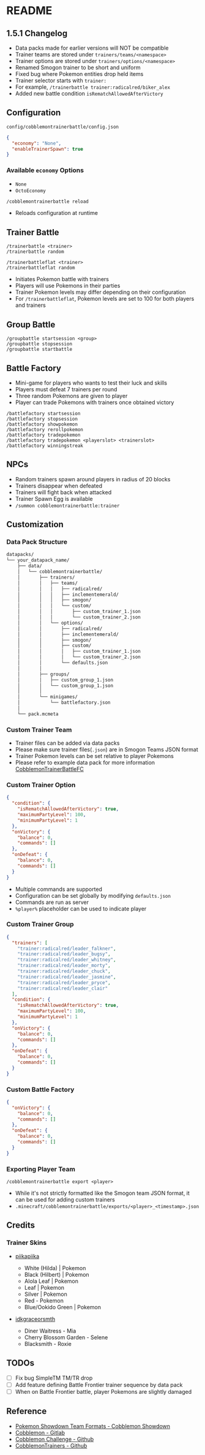 # README

## 1.5.1 Changelog

- Data packs made for earlier versions will NOT be compatible
- Trainer teams are stored under `trainers/teams/<namespace>`
- Trainer options are stored under `trainers/options/<namespace>`
- Renamed Smogon trainer to be short and uniform
- Fixed bug where Pokemon entities drop held items
- Trainer selector starts with `trainer:`
- For example, `/trainerbattle trainer:radicalred/biker_alex`
- Added new battle condition `isRematchAllowedAfterVictory`

## Configuration

`config/cobblemontrainerbattle/config.json`

```json
{
  "economy": "None",
  "enableTrainerSpawn": true
}
```

### Available `economy` Options

- `None`
- `OctoEconomy`

```dtd
/cobblemontrainerbattle reload
```

- Reloads configuration at runtime

## Trainer Battle

```
/trainerbattle <trainer>
/trainerbattle random

/trainerbattleflat <trainer>
/trainerbattleflat random
```

- Initiates Pokemon battle with trainers
- Players will use Pokemons in their parties
- Trainer Pokemon levels may differ depending on their configuration
- For `/trainerbattleflat`, Pokemon levels are set to 100 for both players and trainers

## Group Battle

```
/groupbattle startsession <group>
/groupbattle stopsession
/groupbattle startbattle
```

## Battle Factory

- Mini-game for players who wants to test their luck and skills
- Players must defeat 7 trainers per round
- Three random Pokemons are given to player
- Player can trade Pokemons with trainers once obtained victory

```
/battlefactory startsession
/battlefactory stopsession
/battlefactory showpokemon
/battlefactory rerollpokemon
/battlefactory tradepokemon
/battlefactory tradepokemon <playerslot> <trainerslot>
/battlefactory winningstreak
```

## NPCs

- Random trainers spawn around players in radius of 20 blocks
- Trainers disappear when defeated
- Trainers will fight back when attacked
- Trainer Spawn Egg is available
- `/summon cobblemontrainerbattle:trainer`

## Customization

### Data Pack Structure

```dtd
datapacks/
└── your_datapack_name/
    ├── data/
    │   └── cobblemontrainerbattle/
    │       ├── trainers/
    │       │   ├── teams/
    │       │   │   ├── radicalred/
    │       │   │   ├── inclementemerald/
    │       │   │   ├── smogon/
    │       │   │   └── custom/
    │       │   │       ├── custom_trainer_1.json
    │       │   │       └── custom_trainer_2.json
    │       │   └── options/
    │       │       ├── radicalred/
    │       │       ├── inclementemerald/
    │       │       ├── smogon/
    │       │       ├── custom/
    │       │       │   ├── custom_trainer_1.json
    │       │       │   └── custom_trainer_2.json
    │       │       └── defaults.json
    │       │
    │       ├── groups/
    │       │   ├── custom_group_1.json
    │       │   └── custom_group_1.json
    │       │
    │       └── minigames/
    │           └── battlefactory.json
    │
    └── pack.mcmeta
```

### Custom Trainer Team

- Trainer files can be added via data packs
- Please make sure trainer files(`.json`) are in Smogon Teams JSON format
- Trainer Pokemon levels can be set relative to player Pokemons
- Please refer to example data pack for more information [CobblemonTrainerBattleFC](https://github.com/KiwiFlavoredApollo/CobblemonTrainerBattleFC)

### Custom Trainer Option

```json
{
  "condition": {
    "isRematchAllowedAfterVictory": true,
    "maximumPartyLevel": 100,
    "minimumPartyLevel": 1
  },
  "onVictory": {
    "balance": 0,
    "commands": []
  },
  "onDefeat": {
    "balance": 0,
    "commands": []
  }
}
```
- Multiple commands are supported
- Configuration can be set globally by modifying `defaults.json`
- Commands are run as server
- `%player%` placeholder can be used to indicate player

### Custom Trainer Group

```json
{
  "trainers": [
    "trainer:radicalred/leader_falkner",
    "trainer:radicalred/leader_bugsy",
    "trainer:radicalred/leader_whitney",
    "trainer:radicalred/leader_morty",
    "trainer:radicalred/leader_chuck",
    "trainer:radicalred/leader_jasmine",
    "trainer:radicalred/leader_pryce",
    "trainer:radicalred/leader_clair"
  ],
  "condition": {
    "isRematchAllowedAfterVictory": true,
    "maximumPartyLevel": 100,
    "minimumPartyLevel": 1
  },
  "onVictory": {
    "balance": 0,
    "commands": []
  },
  "onDefeat": {
    "balance": 0,
    "commands": []
  }
}
```

### Custom Battle Factory

```json
{
  "onVictory": {
    "balance": 0,
    "commands": []
  },
  "onDefeat": {
    "balance": 0,
    "commands": []
  }
}
```

### Exporting Player Team

```
/cobblemontrainerbattle export <player>
```

- While it's not strictly formatted like the Smogon team JSON format, it can be used for adding custom trainers 
- `.minecraft/cobblemontrainerbattle/exports/<player>_<timestamp>.json`

## Credits

### Trainer Skins
- [piikapiika](https://www.minecraftskins.com/profile/5894998/piikapiika)
  - White (Hilda) | Pokemon
  - Black (Hilbert) | Pokemon
  - Alola Leaf | Pokemon
  - Leaf | Pokemon
  - Silver | Pokemon
  - Red - Pokemon
  - Blue/Ookido Green | Pokemon

- [idkgraceorsmth](https://www.minecraftskins.com/profile/8183289/idkgraceorsmth)
  - Diner Waitress - Mia
  - Cherry Blossom Garden - Selene
  - Blacksmith - Roxie

## TODOs
- [ ] Fix bug SimpleTM TM/TR drop
- [ ] Add feature defining Battle Frontier trainer sequence by data pack
- [ ] When on Battle Frontier battle, player Pokemons are slightly damaged

## Reference
- [Pokemon Showdown Team Formats - Cobblemon Showdown](https://gitlab.com/cable-mc/cobblemon-showdown/-/blob/master/sim/TEAMS.md#packed-format)
- [Cobblemon - Gitlab](https://gitlab.com/cable-mc/cobblemon)
- [Cobblemon Challenge - Github](https://github.com/TurtleHoarder/Cobblemon-Challenge)
- [CobblemonTrainers - Github](https://github.com/davo899/CobblemonTrainers/tree/main)